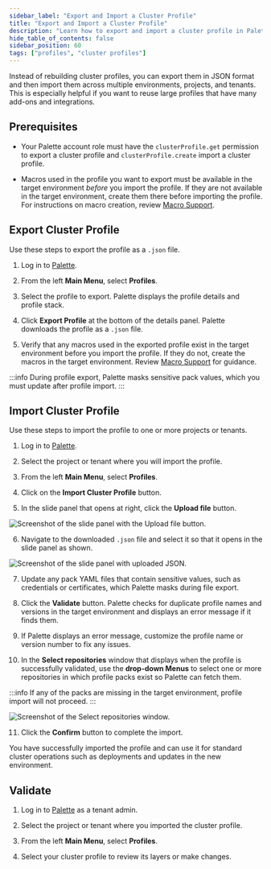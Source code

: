 ```yaml
---
sidebar_label: "Export and Import a Cluster Profile"
title: "Export and Import a Cluster Profile"
description: "Learn how to export and import a cluster profile in Palette."
hide_table_of_contents: false
sidebar_position: 60
tags: ["profiles", "cluster profiles"]
---
```



Instead of rebuilding cluster profiles, you can export them in JSON format and then import them across multiple environments, projects, and tenants. This is especially helpful if you want to reuse large profiles that have many add-ons and integrations.

## Prerequisites

- Your Palette account role must have the `clusterProfile.get` permission to export a cluster profile and `clusterProfile.create` import a cluster profile. 

- Macros used in the profile you want to export must be available in the target environment *before* you import the profile. If they are not available in the target environment, create them there before importing the profile. For instructions on macro creation, review [Macro Support](../../clusters/cluster-management/macros.md#create-your-macro).


## Export Cluster Profile

Use these steps to export the profile as a `.json` file. 

1. Log in to [Palette](https://console.spectrocloud.com).

2. From the left **Main Menu**, select **Profiles**. 

3. Select the profile to export. Palette displays the profile details and profile stack.

4. Click **Export Profile** at the bottom of the details panel. Palette downloads the profile as a `.json` file.

5. Verify that any macros used in the exported profile exist in the target environment before you import the profile. If they do not, create the macros in the target environment. Review [Macro Support](../../clusters/cluster-management/macros.md#create-your-macro) for guidance.

:::info
During profile export, Palette masks sensitive pack values, which you must update after profile import.
:::


## Import Cluster Profile

Use these steps to import the profile to one or more projects or tenants.

1. Log in to [Palette](https://console.spectrocloud.com).

2. Select the project or tenant where you will import the profile.

3. From the left **Main Menu**, select **Profiles**.

4. Click on the **Import Cluster Profile** button.

5. In the slide panel that opens at right, click the **Upload file** button. 

![Screenshot of the slide panel with the Upload file button.](/profiles_cluster-profiles_upload-json.png)

6. Navigate to the downloaded `.json` file and select it so that it opens in the slide panel as shown.

![Screenshot of the slide panel with uploaded JSON.](/profiles_cluster-profiles_json-to-import.png)

7. Update any pack YAML files that contain sensitive values, such as credentials or certificates, which Palette masks during file export.

8. Click the **Validate** button. Palette checks for duplicate profile names and versions in the target environment and displays an error message if it finds them. 

9. If Palette displays an error message, customize the profile name or version number to fix any issues. 

10. In the **Select repositories** window that displays when the profile is successfully validated, use the **drop-down Menus** to select one or more repositories in which profile packs exist so Palette can fetch them.

  :::info
  If any of the packs are missing in the target environment, profile import will not proceed.
  :::

![Screenshot of the Select repositories window.](/profiles_cluster-profiles_import-select-repos.png)

11. Click the **Confirm** button to complete the import.

You have successfully imported the profile and can use it for standard cluster operations such as deployments and updates in the new environment.

## Validate

1. Log in to [Palette](https://console.spectrocloud.com) as a tenant admin.

2. Select the project or tenant where you imported the cluster profile.

3. From the left **Main Menu**, select **Profiles**.

4. Select your cluster profile to review its layers or make changes.

